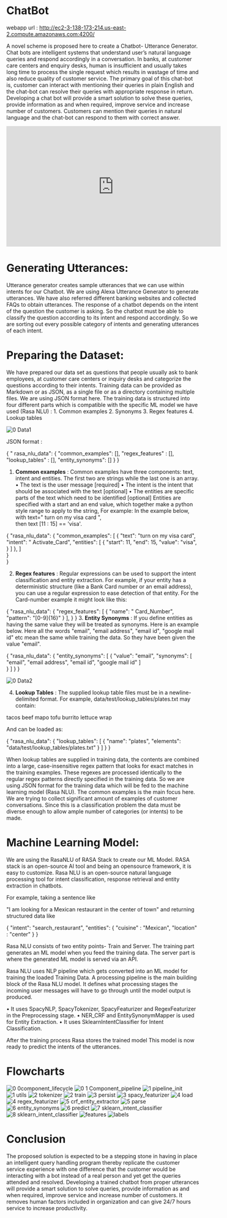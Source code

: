 # ChatBot

webapp url : http://ec2-3-138-173-214.us-east-2.compute.amazonaws.com:4200/

A novel scheme is proposed here to create a Chatbot- Utterance Generator. Chat bots are intelligent systems that understand user’s natural language queries and respond accordingly in a conversation. In banks, at customer care centers and enquiry desks, human is insufficient and usually takes long time to process the single request which results in wastage of time and also reduce quality of customer service. The primary goal of this chat-bot is, customer can interact with mentioning their queries in plain English and the chat-bot can resolve their queries with appropriate response in return. Developing a chat bot will provide a smart solution to solve these queries, provide information as and when required, improve service and increase number of customers. Customers can mention their queries in natural language and the chat-bot can respond to them with correct answer. 

<iframe width="560" height="315" src="https://www.youtube.com/embed/7_8RBU2p2u0" title="YouTube video player" frameborder="0" allow="accelerometer; autoplay; clipboard-write; encrypted-media; gyroscope; picture-in-picture" allowfullscreen></iframe>


# Generating Utterances: 
Utterance generator creates sample utterances that we can use within intents for our Chatbot. We are using  Alexa Utterance Generator to generate utterances. We have also referred different banking websites  and  collected  FAQs to obtain utterances.
 The response of a chatbot depends on the intent of the question the customer is asking. So the chatbot must be able to classify the question according to its intent and respond accordingly. So we are sorting out every possible category of intents and generating utterances of each intent.

# Preparing the Dataset: 
We  have prepared our data set as  questions that  people usually  ask  to  bank  employees,  at  customer  care centers or inquiry desks and categorize the questions according to their intents.   Training data can be provided as Markdown or as JSON, as a single file or as a directory containing multiple files. We are using JSON format here.
The training data is structured into four different parts which is compatible with the specific ML model we have used (Rasa NLU) :  1. Common examples  2. Synonyms  3. Regex features  4. Lookup tables

![0 Data1](https://user-images.githubusercontent.com/69355442/120441797-919c7400-c3a2-11eb-9dff-57b4d082e9ff.jpg)


JSON format :

{
    " rasa_nlu_data": {
        "common_examples": [],
        "regex_features" : [],
        "lookup_tables"  : [],
        "entity_synonyms": []
    }
}



1.  **Common examples** : Common examples have three components: text, intent and entities. The first two are strings while the last one is an array.
•	The text is the user message [required]
•	The intent is the intent that should be associated with the text [optional]
•	The entities are specific parts of the text which need to be identified [optional]
Entities are specified with a start and an end value, which together make a python style range to apply to the string,
 For example: In the example below, with text=" turn on my visa card ",                
 then text [11 : 15] == 'visa'.

{
    "rasa_nlu_data": {
        "common_examples": [
           {
               "text": "turn on my visa card",
               "intent": " Activate_Card",
               "entities": [
                  {
                    "start": 11,
                    "end": 15,
                    "value": "visa",
                  }   ]
            },
        ]  
     }  
}

2.  **Regex features** : Regular expressions can be used to support the intent classification and entity extraction. For example, if your entity has a deterministic structure (like a Bank Card number or an email address), you can use a regular expression to ease detection of that entity. For the Card-number example it might look like this:

{
    "rasa_nlu_data": {
        "regex_features": [
             {
                "name": " Card_Number",
                "pattern": "[0-9]{16}"
              }
          ],
      } 
 }
3.  **Entity Synonyms** : If you define entities as having the same value they will be treated as synonyms.
Here is an example below. Here all the words "email", "email address", "email id", "google mail id" etc mean the same while training the data. So they have been given the value "email".

{
    "rasa_nlu_data": {
        "entity_synonyms": [
          {
                "value": "email",
                "synonyms": [
                  "email",
                  "email address",
                  "email id",
                  "google mail id"
                ]   
          }  ]
      } 
 }
 
 ![0 Data2](https://user-images.githubusercontent.com/69355442/120441720-7b8eb380-c3a2-11eb-92a5-5fd2d432926e.jpg)



4.  **Lookup Tables** : The supplied lookup table files must be in a newline-delimited format. For example,    data/test/lookup_tables/plates.txt may contain:

tacos
beef
mapo tofu
burrito
lettuce wrap

And can be loaded as:

{
    "rasa_nlu_data": {
        "lookup_tables": [
            {
                "name": "plates",
                "elements": "data/test/lookup_tables/plates.txt"
            }
        ]
    }
}

When lookup tables are supplied in training data, the contents are combined into a large, case-insensitive regex pattern that looks for exact matches in the training examples.  These regexes are processed identically to the regular regex patterns directly specified in the training data.
So we are using JSON format for the training data which will be fed to the machine learning model (Rasa NLU). The common examples is the main focus here. 
We are trying to collect significant amount of examples of customer conversations. Since this is a classification problem the data must be diverse enough to allow ample number of categories (or intents) to be made. 


# Machine Learning Model: 
We are using the RasaNLU of RASA Stack to create our ML Model. RASA stack is an open-source AI tool and being an opensource framework, it is easy to customize. Rasa NLU is an open-source natural language processing tool for intent classification, response retrieval and entity extraction in chatbots. 

For example, taking a sentence like

"I am looking for a Mexican restaurant in the center of town"
and returning structured data like

{
  "intent": "search_restaurant",
  "entities": {
    "cuisine" : "Mexican",
    "location" : "center"
  }
}

Rasa NLU consists of two entity points- Train and Server. 
The training part generates an ML model when you feed the training data. 
The server part is where the generated ML model is served via an API.

Rasa NLU uses NLP pipeline which gets converted into an ML model for training the loaded Training Data. 
A processing pipeline is the main building block of the Rasa NLU model. It defines what processing stages the incoming user messages will have to go through until the model output is produced.

•	It uses SpacyNLP, SpacyTokenizer, SpacyFeaturizer and RegexFeaturizer in the Preprocessing stage. 
•	NER_CRF  and  EntitySynonymMapper  is used for Entity Extraction. 
•	It uses SklearnIntentClassifier  for Intent Classification.

After the training process Rasa stores the trained model This model is now ready to predict the intents of the utterances. 

# Flowcharts
![0 0component_lifecycle](https://user-images.githubusercontent.com/69355442/120440128-e6d78600-c3a0-11eb-9ba7-e68aee143f9b.png)
![0 1 Component_pipeline](https://user-images.githubusercontent.com/69355442/120440134-e8a14980-c3a0-11eb-928e-ff46b50822ea.jpg)
![1 pipeline_init](https://user-images.githubusercontent.com/69355442/120440139-e9d27680-c3a0-11eb-8188-ed28c8a17514.jpg)
![1 utils](https://user-images.githubusercontent.com/69355442/120440143-eb03a380-c3a0-11eb-95b8-d75445df41fa.jpg)
![2 tokenizer](https://user-images.githubusercontent.com/69355442/120440147-ec34d080-c3a0-11eb-9285-84bbb4436034.jpg)
![2 train](https://user-images.githubusercontent.com/69355442/120440154-eccd6700-c3a0-11eb-85ec-3384449640df.jpg)
![3 persist](https://user-images.githubusercontent.com/69355442/120440158-edfe9400-c3a0-11eb-83bb-67ebe92d909a.jpg)
![3 spacy_featurizer](https://user-images.githubusercontent.com/69355442/120440164-ef2fc100-c3a0-11eb-9198-1ee4bd76d735.jpg)
![4 load](https://user-images.githubusercontent.com/69355442/120440172-f060ee00-c3a0-11eb-9e7b-48225f8d996b.jpg)
![4 regex_featurizer](https://user-images.githubusercontent.com/69355442/120440184-f1921b00-c3a0-11eb-8b87-f6b09c79d218.jpg)
![5 crf_entity_extractor](https://user-images.githubusercontent.com/69355442/120440194-f22ab180-c3a0-11eb-8ba9-092ce06a0ec4.jpg)
![5 parse](https://user-images.githubusercontent.com/69355442/120440199-f35bde80-c3a0-11eb-8fe6-e3f12d61e491.jpg)
![6 entity_synonyms](https://user-images.githubusercontent.com/69355442/120440203-f48d0b80-c3a0-11eb-98a3-61681bef7fa6.jpg)
![6 predict](https://user-images.githubusercontent.com/69355442/120440216-f656cf00-c3a0-11eb-883e-60c30edc9531.jpg)
![7 sklearn_intent_classifier](https://user-images.githubusercontent.com/69355442/120440223-f787fc00-c3a0-11eb-87b3-429e2a8634ce.jpg)
![8 sklearn_intent_classifier](https://user-images.githubusercontent.com/69355442/120440226-f8209280-c3a0-11eb-9600-087cf89d1a78.jpg)
![features](https://user-images.githubusercontent.com/69355442/120440231-f8b92900-c3a0-11eb-9da7-6e82d868f6f9.jpg)
![labels](https://user-images.githubusercontent.com/69355442/120440236-f9ea5600-c3a0-11eb-9d4a-99f3ce33362b.jpg)



# Conclusion
The proposed solution is expected to be a stepping stone in having in place an intelligent query handling program thereby replicate the customer service experience with one difference that the customer would be interacting with a bot instead of a real person and yet get the queries attended and resolved. Developing a trained chatbot from proper utterances will provide a smart solution to solve queries, provide information as and when required, improve service and increase number of customers. It removes human factors included in organization and can give 24/7 hours service to increase productivity.


